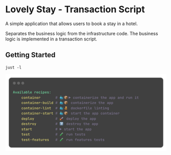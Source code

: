 # Lovely Stay - Transaction Script

A simple application that allows users to book a stay in a hotel.

Separates the business logic from the infrastructure code. The business logic is implemented in a transaction script.

## Getting Started

```shell
just -l
```

![just-recipes.png](illustrations/just-recipes.png)